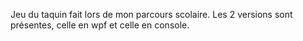 Jeu du taquin fait lors de mon parcours scolaire.
Les 2 versions sont présentes, celle en wpf et celle en console.
